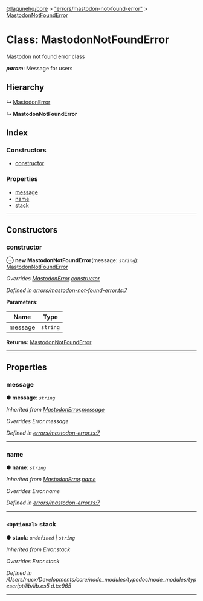 [@lagunehq/core](../README.md) > ["errors/mastodon-not-found-error"](../modules/_errors_mastodon_not_found_error_.md) > [MastodonNotFoundError](../classes/_errors_mastodon_not_found_error_.mastodonnotfounderror.md)

# Class: MastodonNotFoundError

Mastodon not found error class

*__param__*: Message for users

## Hierarchy

↳  [MastodonError](_errors_mastodon_error_.mastodonerror.md)

**↳ MastodonNotFoundError**

## Index

### Constructors

* [constructor](_errors_mastodon_not_found_error_.mastodonnotfounderror.md#constructor)

### Properties

* [message](_errors_mastodon_not_found_error_.mastodonnotfounderror.md#message)
* [name](_errors_mastodon_not_found_error_.mastodonnotfounderror.md#name)
* [stack](_errors_mastodon_not_found_error_.mastodonnotfounderror.md#stack)

---

## Constructors

<a id="constructor"></a>

###  constructor

⊕ **new MastodonNotFoundError**(message: *`string`*): [MastodonNotFoundError](_errors_mastodon_not_found_error_.mastodonnotfounderror.md)

*Overrides [MastodonError](_errors_mastodon_error_.mastodonerror.md).[constructor](_errors_mastodon_error_.mastodonerror.md#constructor)*

*Defined in [errors/mastodon-not-found-error.ts:7](https://github.com/lagunehq/core/blob/9f0a933/src/errors/mastodon-not-found-error.ts#L7)*

**Parameters:**

| Name | Type |
| ------ | ------ |
| message | `string` |

**Returns:** [MastodonNotFoundError](_errors_mastodon_not_found_error_.mastodonnotfounderror.md)

___

## Properties

<a id="message"></a>

###  message

**● message**: *`string`*

*Inherited from [MastodonError](_errors_mastodon_error_.mastodonerror.md).[message](_errors_mastodon_error_.mastodonerror.md#message)*

*Overrides Error.message*

*Defined in [errors/mastodon-error.ts:7](https://github.com/lagunehq/core/blob/9f0a933/src/errors/mastodon-error.ts#L7)*

___
<a id="name"></a>

###  name

**● name**: *`string`*

*Inherited from [MastodonError](_errors_mastodon_error_.mastodonerror.md).[name](_errors_mastodon_error_.mastodonerror.md#name)*

*Overrides Error.name*

*Defined in [errors/mastodon-error.ts:7](https://github.com/lagunehq/core/blob/9f0a933/src/errors/mastodon-error.ts#L7)*

___
<a id="stack"></a>

### `<Optional>` stack

**● stack**: *`undefined` \| `string`*

*Inherited from Error.stack*

*Overrides Error.stack*

*Defined in /Users/nucx/Developments/core/node_modules/typedoc/node_modules/typescript/lib/lib.es5.d.ts:965*

___

